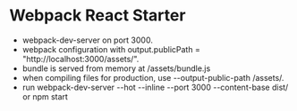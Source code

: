 # Webpack React Starter 

- webpack-dev-server on port 3000.
- webpack configuration with output.publicPath = "http://localhost:3000/assets/".
- bundle is served from memory at /assets/bundle.js
- when compiling files for production, use --output-public-path /assets/.
- run webpack-dev-server --hot --inline --port 3000 --content-base dist/ or npm start